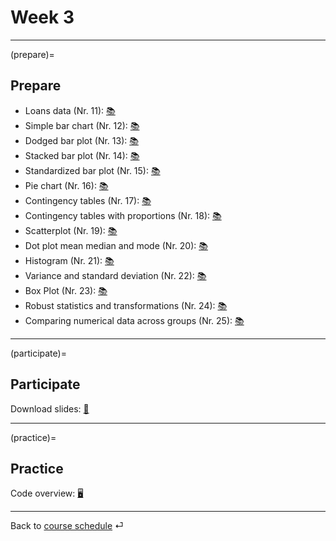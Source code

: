 # Week 3


---

(prepare)=
## Prepare


- Loans data (Nr. 11): [📚](https://openintro-ims.netlify.app/explore-categorical.html#explore-categorical)
- Simple bar chart (Nr. 12): [📚](https://openintro-ims.netlify.app/explore-categorical.html#contingency-tables-and-bar-plots)
- Dodged bar plot (Nr. 13): [📚](https://openintro-ims.netlify.app/explore-categorical.html#bar-plots-with-two-variables)
- Stacked bar plot (Nr. 14): [📚](https://openintro-ims.netlify.app/explore-categorical.html#bar-plots-with-two-variables)
- Standardized bar plot (Nr. 15): [📚](https://openintro-ims.netlify.app/explore-categorical.html#bar-plots-with-two-variables)
- Pie chart (Nr. 16): [📚](https://openintro-ims.netlify.app/explore-categorical.html#pie-charts)
- Contingency tables (Nr. 17): [📚](https://openintro-ims.netlify.app/explore-categorical.html#contingency-tables-and-bar-plots)
- Contingency tables with proportions (Nr. 18): [📚](https://openintro-ims.netlify.app/explore-categorical.html#row-and-column-proportions)
- Scatterplot (Nr. 19): [📚](https://openintro-ims.netlify.app/explore-numerical.html#scatterplots)
- Dot plot mean median and mode (Nr. 20): [📚](https://openintro-ims.netlify.app/explore-numerical.html#dotplots)
- Histogram  (Nr. 21): [📚](https://openintro-ims.netlify.app/explore-numerical.html#histograms)
- Variance and standard deviation (Nr. 22): [📚](https://openintro-ims.netlify.app/explore-numerical.html#histograms)
- Box Plot (Nr. 23): [📚](https://openintro-ims.netlify.app/explore-numerical.html#boxplots)
- Robust statistics and transformations (Nr. 24): [📚](https://openintro-ims.netlify.app/explore-numerical.html#robust-statistics)
- Comparing numerical data across groups (Nr. 25): [📚](https://openintro-ims.netlify.app/explore-categorical.html#comparing-numerical-data-across-groups)


---



(participate)=
## Participate

Download slides: [📑](https://drive.google.com/file/d/1-ZClN3oVlIwMtL8n1Z4dWyTIqH7kMdO4/view?usp=sharing)



---



(practice)=
## Practice

Code overview: [🖥](../docs/code-overview.md)



---

Back to [course schedule](../docs/course-schedule.md) ⏎
